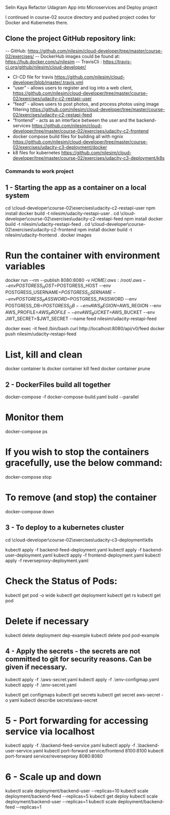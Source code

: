 Selin Kaya
Refactor Udagram App into Microservices and Deploy project

I continued in course-02 source directory and pushed project codes for Docker and Kubernetes there.


## Clone the project GitHub repository link:
-- GitHub: 
https://github.com/nilesim/cloud-developer/tree/master/course-02/exercises/ 
-- DockerHub images could be found at: 
https://hub.docker.com/u/nilesim
-- TravisCli : 
https://travis-ci.org/github/nilesim/cloud-developer/

* CI-CD file for travis
https://github.com/nilesim/cloud-developer/blob/master/.travis.yml
* “user” - allows users to register and log into a web client, 
https://github.com/nilesim/cloud-developer/tree/master/course-02/exercises/udacity-c2-restapi-user
* “feed” - allows users to post photos, and process photos using image filtering 
https://github.com/nilesim/cloud-developer/tree/master/course-02/exercises/udacity-c2-restapi-feed
* “frontend” - acts as an interface between the user and the backend-services
https://github.com/nilesim/cloud-developer/tree/master/course-02/exercises/udacity-c2-frontend
* docker compose build files for building all with ngnix
https://github.com/nilesim/cloud-developer/tree/master/course-02/exercises/udacity-c3-deployment/docker
* k8 files for kubernetes
https://github.com/nilesim/cloud-developer/tree/master/course-02/exercises/udacity-c3-deployment/k8s


### Commands to work project
## 1 - Starting the app as a container on a local system
cd <your-dir>\cloud-developer\course-02\exercises\udacity-c2-restapi-user
npm install
docker build -t nilesim/udacity-restapi-user . 
cd <your-dir>\cloud-developer\course-02\exercises\udacity-c2-restapi-feed
npm install
docker build -t nilesim/udacity-restapi-feed . 
cd <your-dir>\cloud-developer\course-02\exercises\udacity-c2-frontend
npm install
docker build -t nilesim/udacity-frontend . 
docker images
# Run the container with environment variables
docker run --rm --publish 8080:8080 -v $HOME/.aws:/root/.aws --env POSTGRESS_HOST=$POSTGRESS_HOST --env POSTGRESS_USERNAME=$POSTGRESS_USERNAME --env POSTGRESS_PASSWORD=$POSTGRESS_PASSWORD --env POSTGRESS_DB=$POSTGRESS_DB --env AWS_REGION=$AWS_REGION --env AWS_PROFILE=$AWS_PROFILE --env AWS_BUCKET=$AWS_BUCKET --env JWT_SECRET=$JWT_SECRET --name feed nilesim/udacity-restapi-feed

docker exec -it feed /bin/bash
curl http://localhost:8080/api/v0/feed
docker push nilesim/udacity-restapi-feed
# List, kill and clean
docker container ls
docker container kill feed
docker container prune

## 2 - DockerFiles build all together 
docker-compose -f docker-compose-build.yaml build --parallel
# Monitor them
docker-compose ps
# If you wish to stop the containers gracefully, use the below command:
docker-compose stop
# To remove (and stop) the container
docker-compose down

## 3 - To deploy to a kubernetes cluster
cd <your-dir>\cloud-developer\course-02\exercises\udacity-c3-deployment\k8s

kubectl apply -f backend-feed-deployment.yaml 
kubectl apply -f backend-user-deployment.yaml 
kubectl apply -f frontend-deployment.yaml 
kubectl apply -f reverseproxy-deployment.yaml

# Check the Status of Pods:
kubectl get pod -o wide
kubectl get deployment
kubectl get rs
kubectl get pod

# Delete if necessary
kubectl delete deployment dep-example
kubectl delete pod pod-example

## 4 - Apply the secrets - the secrets are not committed to git for security reasons. Can be given if necessary.
kubectl apply -f .\aws-secret.yaml
kubectl apply -f .\env-configmap.yaml
kubectl apply -f .\env-secret.yaml

kubectl get configmaps
kubectl get secrets
kubectl get secret aws-secret -o yaml
kubectl describe secrets/aws-secret

# 5 - Port forwarding for accessing service via localhost
kubectl apply -f .\backend-feed-service.yaml
kubectl apply -f .\backend-user-service.yaml
kubectl port-forward service/frontend 8100:8100
kubectl port-forward service/reverseproxy 8080:8080

# 6 - Scale up and down
kubectl scale deployment/backend-user --replicas=10
kubectl scale deployment/backend-feed --replicas=5
kubectl get deploy
kubectl scale deployment/backend-user --replicas=1
kubectl scale deployment/backend-feed --replicas=1
